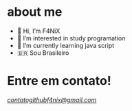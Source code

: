 # about me
- 👋 Hi, I’m F4NiX
- 👀 I’m interested in study programation
- 🌱 I’m currently learning java script
- 🇧🇷 Sou Brasileiro
<!---
F4NiX/F4NiX is a ✨ special ✨ repository because its `README.md` (this file) appears on your GitHub profile.
You can click the Preview link to take a look at your changes.
--->

# Entre em contato!

*contatogithubf4nix@gmail.com*

